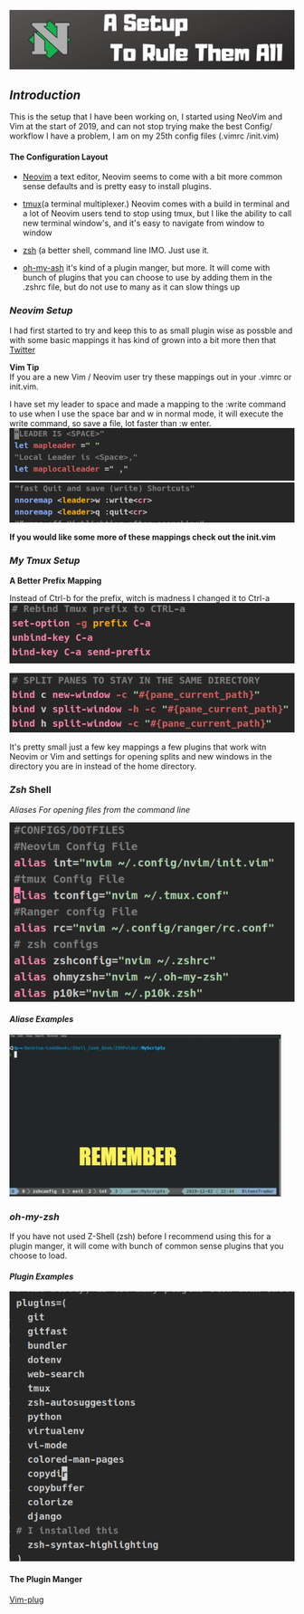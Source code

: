 ![Neovim](img/Githeader.png)
## *Introduction* 

This is the setup that I have been working on, I started using NeoVim and Vim at the start of 2019, and can not stop trying make the best Config/ workflow I have a problem, I am on my 25th config files 
(.vimrc /init.vim)


#### **The Configuration Layout**
- [Neovim](https://neovim.io/) a text editor, Neovim seems to come with a bit more common sense defaults and is pretty easy to install plugins.<br>


- [tmux](https://github.com/tmux/tmux/wiki)(a terminal multiplexer.) Neovim comes with a build in terminal and a lot of Neovim users tend to stop using tmux, but I like the ability to call new terminal window's, and it's easy to navigate from window to window<br>
- [zsh](https://gist.github.com/derhuerst/12a1558a4b408b3b2b7e) (a better shell, command line IMO. Just use it. <br>
- [oh-my-ash](https://github.com/robbyrussell/oh-my-zsh) it's kind of a plugin manger, but more. It will come with bunch of plugins that you can choose to use by adding them in the .zshrc file, but do not use to many as it can slow things up<br>  

### *Neovim Setup*
I had first started to try and keep this to as small plugin wise as possble and with some basic mappings it has kind of grown into a bit more then that
[Twitter](https://twitter.com/FreelanceForBTC) 

**Vim Tip**<br>
If you are a new Vim / Neovim user try these mappings out in your .vimrc or init.vim.<br>

I have set my leader to space and made a mapping to the :write command to use when I use the space bar and w in normal mode, it will execute the write command, so save a file, lot faster than :w enter.
<br>
![leader](img/Leader.png)![NeoVimsave](img/SaveQuit.png)<right>

**If you would like some more of these mappings check out the init.vim**

### *My Tmux Setup*


**A Better Prefix Mapping**<br>

Instead of Ctrl-b for the prefix, witch is madness I changed it to Ctrl-a
![tmux](img/PrefixBinding.png) 

![tmux pane](img/Splipanesdir.png)

It's pretty small just a few key mappings a few plugins that work witn Neovim or Vim and settings for opening splits  and new windows in the directory you are in instead of the home directory.
### *Zsh* Shell

*_Aliases For opening files from the command line_*

![zshconfig](img/ZconfigAli.png)<br>

#### *_Aliase Examples_*<br>
![Command line](img/com.gif)

### *oh-my-zsh*
If you have not used Z-Shell (zsh) before I recommend using this for a plugin manger, it will come with bunch of common sense plugins that you choose to load.

#### *_Plugin Examples_*
![oh-my-zsh pluging](img/ohmy.png)


#### **The Plugin Manger**
[Vim-plug](https://github.com/junegunn/vim-plug)




